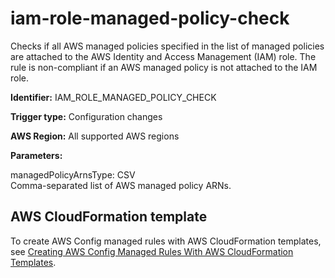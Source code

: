 # iam\-role\-managed\-policy\-check<a name="iam-role-managed-policy-check"></a>

Checks if all AWS managed policies specified in the list of managed policies are attached to the AWS Identity and Access Management \(IAM\) role\. The rule is non\-compliant if an AWS managed policy is not attached to the IAM role\. 

**Identifier:** IAM\_ROLE\_MANAGED\_POLICY\_CHECK

**Trigger type:** Configuration changes

**AWS Region:** All supported AWS regions

**Parameters:**

managedPolicyArnsType: CSV  
Comma\-separated list of AWS managed policy ARNs\.

## AWS CloudFormation template<a name="w79aac11c32c17b9d339c15"></a>

To create AWS Config managed rules with AWS CloudFormation templates, see [Creating AWS Config Managed Rules With AWS CloudFormation Templates](aws-config-managed-rules-cloudformation-templates.md)\.